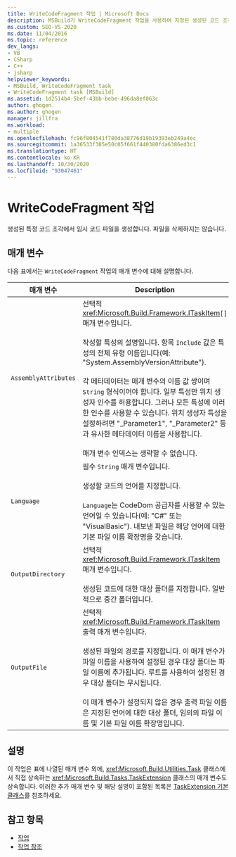 ```yaml
---
title: WriteCodeFragment 작업 | Microsoft Docs
description: MSBuild가 WriteCodeFragment 작업을 사용하여 지정된 생성된 코드 조각에서 임시 코드 파일을 생성하는 방법을 알아봅니다.
ms.custom: SEO-VS-2020
ms.date: 11/04/2016
ms.topic: reference
dev_langs:
- VB
- CSharp
- C++
- jsharp
helpviewer_keywords:
- MSBuild, WriteCodeFragment task
- WriteCodeFragment task [MSBuild]
ms.assetid: 1d2514b4-5bef-43bb-bebe-496da8ef063c
author: ghogen
ms.author: ghogen
manager: jillfra
ms.workload:
- multiple
ms.openlocfilehash: fc96f804541f780da38776d19b19393eb249a4ec
ms.sourcegitcommit: 1a36533f385e50c05f661f440380fda6386ed3c1
ms.translationtype: HT
ms.contentlocale: ko-KR
ms.lasthandoff: 10/30/2020
ms.locfileid: "93047461"
---
```

# <a name="writecodefragment-task"></a>WriteCodeFragment 작업

생성된 특정 코드 조각에서 임시 코드 파일을 생성합니다. 파일을 삭제하지는 않습니다.

## <a name="parameters"></a>매개 변수

 다음 표에서는 `WriteCodeFragment` 작업의 매개 변수에 대해 설명합니다.

|매개 변수|Description|
|---------------|-----------------|
|`AssemblyAttributes`|선택적 <xref:Microsoft.Build.Framework.ITaskItem>`[]` 매개 변수입니다.<br /><br /> 작성할 특성의 설명입니다. 항목 `Include` 값은 특성의 전체 유형 이름입니다(예: "System.AssemblyVersionAttribute").<br /><br /> 각 메타데이터는 매개 변수의 이름 값 쌍이며 `String` 형식이어야 합니다. 일부 특성만 위치 생성자 인수를 허용합니다. 그러나 모든 특성에 이러한 인수를 사용할 수 있습니다. 위치 생성자 특성을 설정하려면 "_Parameter1", "_Parameter2" 등과 유사한 메타데이터 이름을 사용합니다.<br /><br /> 매개 변수 인덱스는 생략할 수 없습니다.|
|`Language`|필수 `String` 매개 변수입니다.<br /><br /> 생성할 코드의 언어를 지정합니다.<br /><br /> `Language`는 CodeDom 공급자를 사용할 수 있는 언어일 수 있습니다(예: "C#" 또는 "VisualBasic"). 내보낸 파일은 해당 언어에 대한 기본 파일 이름 확장명을 갖습니다.|
|`OutputDirectory`|선택적 <xref:Microsoft.Build.Framework.ITaskItem> 매개 변수입니다.<br /><br /> 생성된 코드에 대한 대상 폴더를 지정합니다. 일반적으로 중간 폴더입니다.|
|`OutputFile`|선택적 <xref:Microsoft.Build.Framework.ITaskItem> 출력 매개 변수입니다.<br /><br /> 생성된 파일의 경로를 지정합니다. 이 매개 변수가 파일 이름을 사용하여 설정된 경우 대상 폴더는 파일 이름에 추가됩니다. 루트를 사용하여 설정된 경우 대상 폴더는 무시됩니다.<br /><br /> 이 매개 변수가 설정되지 않은 경우 출력 파일 이름은 지정된 언어에 대한 대상 폴더, 임의의 파일 이름 및 기본 파일 이름 확장명입니다.|

## <a name="remarks"></a>설명

 이 작업은 표에 나열된 매개 변수 외에, <xref:Microsoft.Build.Utilities.Task> 클래스에서 직접 상속하는 <xref:Microsoft.Build.Tasks.TaskExtension> 클래스의 매개 변수도 상속합니다. 이러한 추가 매개 변수 및 해당 설명이 포함된 목록은 [TaskExtension 기본 클래스](../msbuild/taskextension-base-class.md)를 참조하세요.

## <a name="see-also"></a>참고 항목

- [작업](../msbuild/msbuild-tasks.md)
- [작업 참조](../msbuild/msbuild-task-reference.md)
